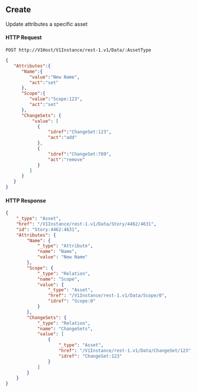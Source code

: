 ## Create

Update attributes a specific asset

#### HTTP Request

`POST http://V1Host/V1Instance/rest-1.v1/Data/:AssetType`

```json
{  
   "Attributes":{  
      "Name":{  
         "value":"New Name",
         "act":"set"
      },
      "Scope":{  
         "value":"Scope:123",
         "act":"set"
      },
      "ChangeSets": {
		  "value": [  
			{  
				"idref":"ChangeSet:123",
				"act":"add"
			},
			{  
				"idref":"ChangeSet:789",
				"act":"remove"
			}
     	 ]
	  }
   }
}
```

#### HTTP Response

```json
{
	"_type": "Asset",
	"href": "/V1Instance/rest-1.v1/Data/Story/4462/4631",
	"id": "Story:4462:4631",
	"Attributes": {
		"Name": {
			"_type": "Attribute",
			"name": "Name",
			"value": "New Name"
		},
		"Scope": {
			"_type": "Relation",
			"name": "Scope",
			"value": {
				"_type": "Asset",
				"href": "/V1Instance/rest-1.v1/Data/Scope/0",
				"idref": "Scope:0"
			}
		},
		"ChangeSets": {
			"_type": "Relation",
			"name": "ChangeSets",
			"value": [
				{
					"_type": "Asset",
					"href": "/V1Instance/rest-1.v1/Data/ChangeSet/123",
					"idref": "ChangeSet:123"
				}
			]
		}
	}
}
```